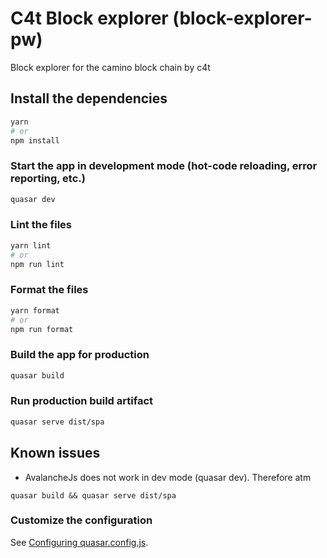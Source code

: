 # C4t Block explorer (block-explorer-pw)

Block explorer for the camino block chain by c4t

## Install the dependencies

```bash
yarn
# or
npm install
```

### Start the app in development mode (hot-code reloading, error reporting, etc.)

```bash
quasar dev
```

### Lint the files

```bash
yarn lint
# or
npm run lint
```

### Format the files

```bash
yarn format
# or
npm run format
```

### Build the app for production

```bash
quasar build
```

### Run production build artifact

```bash
quasar serve dist/spa
```

## Known issues

- AvalancheJs does not work in dev mode (quasar dev). Therefore atm

```
quasar build && quasar serve dist/spa
```

### Customize the configuration

See [Configuring quasar.config.js](https://v2.quasar.dev/quasar-cli-vite/quasar-config-js).
